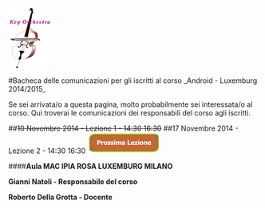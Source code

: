 <p><a href="http://rdgmus.github.io/Luxemburg">
          <img src="https://raw.githubusercontent.com/rdgmus/PhpProjects/GitHubPhpRegistroScuola/images/Cbasso1.png" alt="Key Orchestra">
          </a></p>
#Bacheca delle comunicazioni per gli iscritti al corso _Android - Luxemburg 2014/2015_

Se sei arrivata/o a questa pagina, molto probabilmente sei interessata/o al corso. Qui troverai le comunicazioni dei responsabili del corso agli iscritti.

##~~10 Novembre 2014 - Lezione 1 - 14:30 16:30~~ 
##17 Novembre 2014 - Lezione 2 - 14:30 16:30 ![prossima lezione](https://github.com/rdgmus/Luxemburg/blob/master/images/next%20lesson.png)

####__Aula MAC IPIA ROSA LUXEMBURG MILANO__

**Gianni Natoli - Responsabile del corso**

**Roberto Della Grotta - Docente**
